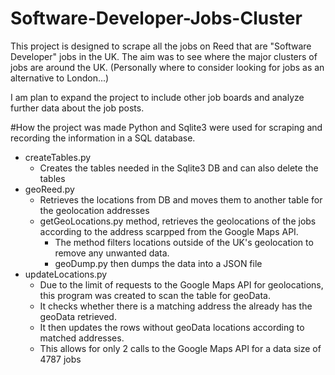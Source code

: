 # Software-Developer-Jobs-Cluster

This project is designed to scrape all the jobs on Reed that are "Software Developer" jobs in the UK. The aim was to see where the major clusters of jobs are around the UK. (Personally where to consider looking for jobs as an alternative to London...)

I am plan to expand the project to include other job boards and analyze further data about the job posts.

#How the project was made
Python and Sqlite3 were used for scraping and recording the information in a SQL database.

- createTables.py
  - Creates the tables needed in the Sqlite3 DB and can also delete the tables 
- geoReed.py
  - Retrieves the locations from DB and moves them to another table for the geolocation addresses
  - getGeoLocations.py method, retrieves the geolocations of the jobs according to the address scarpped from the Google Maps API.
    - The method filters locations outside of the UK's geolocation to remove any unwanted data.
    - geoDump.py then dumps the data into a JSON file
- updateLocations.py
  - Due to the limit of requests to the Google Maps API for geolocations, this program was created to scan the table for geoData.
  - It checks whether there is a matching address the already has the geoData retrieved.
  - It then updates the rows without geoData locations according to matched addresses.
  - This allows for only 2 calls to the Google Maps API for a data size of 4787 jobs
